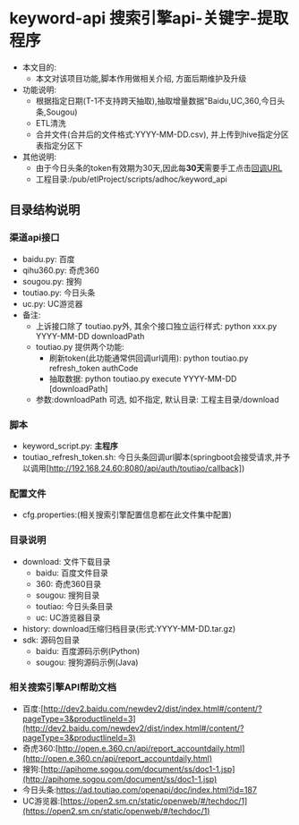 keyword-api 搜索引擎api-关键字-提取程序
====

* 本文目的:
	* 本文对该项目功能,脚本作用做相关介绍, 方面后期维护及升级
* 功能说明:
	* 根据指定日期(T-1不支持跨天抽取),抽取增量数据"Baidu,UC,360,今日头条,Sougou)
	* ETL清洗
	* 合并文件(合并后的文件格式:YYYY-MM-DD.csv), 并上传到hive指定分区表指定分区下
* 其他说明:
	* 由于今日头条的token有效期为30天,因此每**30天**需要手工点击[回调URL](https://ad.oceanengine.com/openapi/audit/oauth.html?app_id=1638129195871244&state=your_custom_params&scope=%5B4%5D&redirect_uri=http%3A%2F%2Fdata.daoxila.com%2Fapi%2Fauth%2Ftoutiao%2Fcallback "https://ad.oceanengine.com/openapi/audit/oauth.html?app_id=1638129195871244&state=your_custom_params&scope=%5B4%5D&redirect_uri=http%3A%2F%2Fdata.daoxila.com%2Fapi%2Fauth%2Ftoutiao%2Fcallback")
	* 工程目录:/pub/etlProject/scripts/adhoc/keyword_api

## 目录结构说明

### 渠道api接口
* baidu.py: 百度
* qihu360.py: 奇虎360
* sougou.py: 搜狗
* toutiao.py: 今日头条
* uc.py: UC游览器
* 备注:
	* 上诉接口除了 toutiao.py外, 其余个接口独立运行样式: python xxx.py YYYY-MM-DD downloadPath
	* toutiao.py 提供两个功能:
		* 刷新token(此功能通常供回调url调用): python toutiao.py refresh_token authCode
		* 抽取数据: python toutiao.py execute YYYY-MM-DD [downloadPath]
	* 参数:downloadPath 可选, 如不指定, 默认目录: 工程主目录/download

### 脚本
* keyword_script.py: **主程序**
* toutiao_refresh_token.sh: 今日头条回调url脚本(springboot会接受请求,并予以调用[http://192.168.24.60:8080/api/auth/toutiao/callback])

### 配置文件
* cfg.properties:(相关搜索引擎配置信息都在此文件集中配置)

### 目录说明
* download: 文件下载目录
	* baidu: 百度文件目录
	* 360: 奇虎360目录
	* sougou: 搜狗目录
	* toutiao: 今日头条目录
	* uc: UC游览器目录
* history: download压缩归档目录(形式:YYYY-MM-DD.tar.gz)
* sdk: 源码包目录
	* baidu: 百度源码示例(Python)
	* sougou: 搜狗源码示例(Java)

### 相关搜索引擎API帮助文档
* 百度:[http://dev2.baidu.com/newdev2/dist/index.html#/content/?pageType=3&productlineId=3](http://dev2.baidu.com/newdev2/dist/index.html#/content/?pageType=3&productlineId=3)
* 奇虎360:[http://open.e.360.cn/api/report_accountdaily.html](http://open.e.360.cn/api/report_accountdaily.html)
* 搜狗:[http://apihome.sogou.com/document/ss/doc1-1.jsp](http://apihome.sogou.com/document/ss/doc1-1.jsp)
* 今日头条:[https://ad.toutiao.com/openapi/doc/index.html?id=187 ](https://ad.toutiao.com/openapi/doc/index.html?id=187 )
* UC游览器:[https://open2.sm.cn/static/openweb/#/techdoc/1](https://open2.sm.cn/static/openweb/#/techdoc/1)
